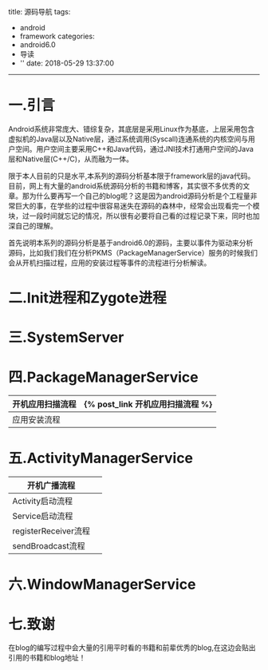 title: 源码导航
tags:
  - android
  - framework
categories:
  - android6.0
  - 导读
  - ''
date: 2018-05-29 13:37:00
---
# 一.引言
Android系统非常庞大、错综复杂，其底层是采用Linux作为基底，上层采用包含虚拟机的Java层以及Native层，通过系统调用(Syscall)连通系统的内核空间与用户空间。用户空间主要采用C++和Java代码，通过JNI技术打通用户空间的Java层和Native层(C++/C)，从而融为一体。

限于本人目前的只是水平,本系列的源码分析基本限于framework层的java代码。目前，网上有大量的android系统源码分析的书籍和博客，其实很不多优秀的文章。那为什么要再写一个自己的blog呢？这是因为android源码分析是个工程量非常巨大的事，在学些的过程中很容易迷失在源码的森林中，经常会出现看完一个模块，过一段时间就忘记的情况，所以很有必要将自己看的过程记录下来，同时也加深自己的理解。

首先说明本系列的源码分析是基于android6.0的源码，主要以事件为驱动来分析源码，比如我们我们在分析PKMS（PackageManagerService）服务的时候我们会从开机扫描过程，应用的安装过程等事件的流程进行分析解读。

# 二.Init进程和Zygote进程

# 三.SystemServer

# 四.PackageManagerService

|开机应用扫描流程|{% post_link 开机应用扫描流程 %}|
|---|---|
|应用安装流程||


# 五.ActivityManagerService

|开机广播流程||
|---|---|
|Activity启动流程||
|Service启动流程||
|registerReceiver流程||
|sendBroadcast流程||



# 六.WindowManagerService

# 七.致谢
在blog的编写过程中会大量的引用平时看的书籍和前辈优秀的blog,在这边会贴出引用的书籍和blog地址！